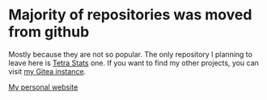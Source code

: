 # Majority of repositories was moved from github
Mostly because they are not so popular. The only repository I planning to leave here is [Tetra Stats](https://github.com/dan63047/TetraStats) one.
If you want to find my other projects, you can visit [my Gitea instance](https://git.dan63.by). 

[My personal website](https://dan63.by)
